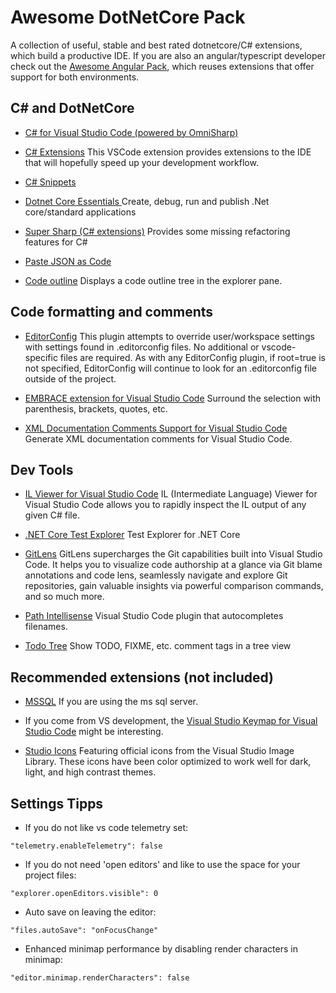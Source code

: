 # Awesome DotNetCore Pack

A collection of useful, stable and best rated dotnetcore/C# extensions, which build a productive IDE. If you are also an angular/typescript developer check out the [Awesome Angular Pack](https://marketplace.visualstudio.com/items?itemName=salbert.awesome-angular-pack), which reuses extensions that offer support for both environments.

## C# and DotNetCore

* [C# for Visual Studio Code (powered by OmniSharp)](https://marketplace.visualstudio.com/items?itemName=ms-vscode.csharp)

* [C# Extensions](https://marketplace.visualstudio.com/items?itemName=jchannon.csharpextensions)
  This VSCode extension provides extensions to the IDE that will hopefully speed up your development workflow.

* [C# Snippets](https://marketplace.visualstudio.com/items?itemName=jorgeserrano.vscode-csharp-snippets)

* [Dotnet Core Essentials ](https://marketplace.visualstudio.com/items?itemName=kishoreithadi.dotnet-core-essentials)
  Create, debug, run and publish .Net core/standard applications

* [Super Sharp (C# extensions)](https://marketplace.visualstudio.com/items?itemName=craigthomas.supersharp)
  Provides some missing refactoring features for C#

* [Paste JSON as Code](https://marketplace.visualstudio.com/items?itemName=quicktype.quicktype)

* [Code outline](https://marketplace.visualstudio.com/items?itemName=patrys.vscode-code-outline)
  Displays a code outline tree in the explorer pane.

## Code formatting and comments

* [EditorConfig](https://marketplace.visualstudio.com/items?itemName=EditorConfig.EditorConfig)
  This plugin attempts to override user/workspace settings with settings found in .editorconfig files. No additional or vscode-specific files are required. As with any EditorConfig plugin, if root=true is not specified, EditorConfig will continue to look for an .editorconfig file outside of the project.

* [EMBRACE extension for Visual Studio Code](https://marketplace.visualstudio.com/items?itemName=mycelo.embrace[])
  Surround the selection with parenthesis, brackets, quotes, etc.

* [XML Documentation Comments Support for Visual Studio Code](https://marketplace.visualstudio.com/items?itemName=k--kato.docomment)
  Generate XML documentation comments for Visual Studio Code.

## Dev Tools

* [IL Viewer for Visual Studio Code](https://marketplace.visualstudio.com/items?itemName=josephwoodward.vscodeilviewer)
  IL (Intermediate Language) Viewer for Visual Studio Code allows you to rapidly inspect the IL output of any given C# file.

* [.NET Core Test Explorer](https://marketplace.visualstudio.com/items?itemName=formulahendry.dotnet-test-explorer)
  Test Explorer for .NET Core

* [GitLens](https://marketplace.visualstudio.com/items?itemName=eamodio.gitlens)
  GitLens supercharges the Git capabilities built into Visual Studio Code. It helps you to visualize code authorship at a glance via Git blame annotations and code lens, seamlessly navigate and explore Git repositories, gain valuable insights via powerful comparison commands, and so much more.

* [Path Intellisense](https://marketplace.visualstudio.com/items?itemName=christian-kohler.path-intellisense)
  Visual Studio Code plugin that autocompletes filenames.

* [Todo Tree](https://marketplace.visualstudio.com/items?itemName=Gruntfuggly.todo-tree)
  Show TODO, FIXME, etc. comment tags in a tree view

## Recommended extensions (not included)

* [MSSQL](https://marketplace.visualstudio.com/items?itemName=ms-mssql.mssql)
  If you are using the ms sql server.

* If you come from VS development, the [Visual Studio Keymap for Visual Studio Code](https://marketplace.visualstudio.com/items?itemName=ms-vscode.vs-keybindings) might be interesting.

* [Studio Icons](https://marketplace.visualstudio.com/items?itemName=jtlowe.vscode-icon-theme)
  Featuring official icons from the Visual Studio Image Library. These icons have been color optimized to work well for dark, light, and high contrast themes.

## Settings Tipps

* If you do not like vs code telemetry set:

```
"telemetry.enableTelemetry": false
```

* If you do not need 'open editors' and like to use the space for your project files:

```
"explorer.openEditors.visible": 0
```

* Auto save on leaving the editor:

```
"files.autoSave": "onFocusChange"
```

* Enhanced minimap performance by disabling render characters in minimap:

```
"editor.minimap.renderCharacters": false
```
